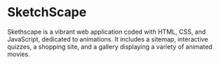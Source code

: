 # SketchScape
Skethscape is a vibrant web application coded with HTML, CSS, and JavaScript, dedicated to animations. It includes a sitemap, interactive quizzes, a shopping site, and a gallery displaying a variety of animated movies.
